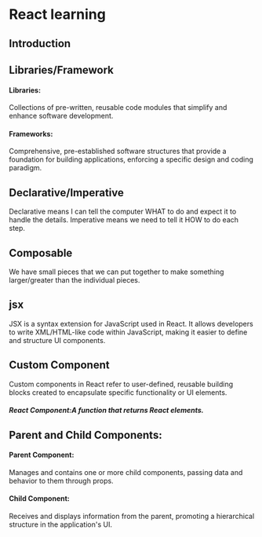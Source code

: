 # React learning
## Introduction
## Libraries/Framework
#### Libraries:

Collections of pre-written, reusable code modules that simplify and enhance software development.
#### Frameworks:

Comprehensive, pre-established software structures that provide a foundation for building applications, enforcing a specific design and coding paradigm.

## Declarative/Imperative
Declarative means I can tell the computer WHAT to do 
and expect it to handle the details. Imperative means we need
to tell it HOW to do each step.
## Composable
We have small pieces that we can put together to make something
larger/greater than the individual pieces.

## jsx
JSX is a syntax extension for JavaScript used in React. It allows developers to write XML/HTML-like code within JavaScript, making it easier to define and structure UI components.

## Custom Component
Custom components in React refer to user-defined, reusable building blocks created to encapsulate specific functionality or UI elements. 
##### React  Component:A function that returns React elements.

## Parent and Child Components:


#### Parent Component:
Manages and contains one or more child components, passing data and behavior to them through props.

#### Child Component:
Receives and displays information from the parent, promoting a hierarchical structure in the application's UI.